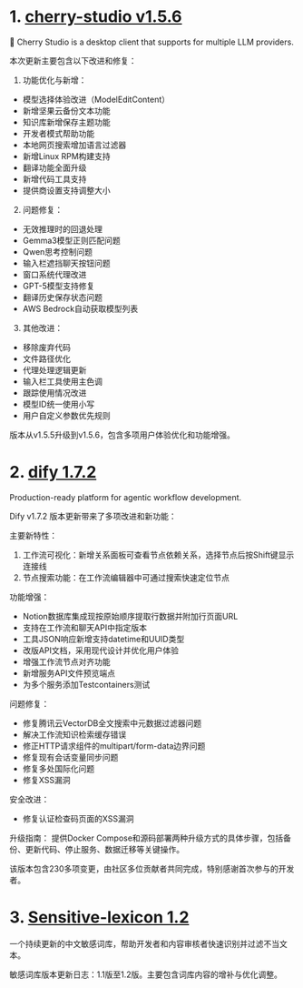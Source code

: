 
# 1. [cherry-studio v1.5.6](https://github.com/CherryHQ/cherry-studio/releases/tag/v1.5.6)  
🍒 Cherry Studio is a desktop client that supports for multiple LLM providers.

本次更新主要包含以下改进和修复：

1. 功能优化与新增：
- 模型选择体验改进（ModelEditContent）
- 新增坚果云备份文本功能
- 知识库新增保存主题功能
- 开发者模式帮助功能
- 本地网页搜索增加语言过滤器
- 新增Linux RPM构建支持
- 翻译功能全面升级
- 新增代码工具支持
- 提供商设置支持调整大小

2. 问题修复：
- 无效推理时的回退处理
- Gemma3模型正则匹配问题
- Qwen思考控制问题
- 输入栏遮挡聊天按钮问题
- 窗口系统代理改进
- GPT-5模型支持修复
- 翻译历史保存状态问题
- AWS Bedrock自动获取模型列表

3. 其他改进：
- 移除废弃代码
- 文件路径优化
- 代理处理逻辑更新
- 输入栏工具使用主色调
- 跟踪使用情况改进
- 模型ID统一使用小写
- 用户自定义参数优先规则

版本从v1.5.5升级到v1.5.6，包含多项用户体验优化和功能增强。

# 2. [dify 1.7.2](https://github.com/langgenius/dify/releases/tag/1.7.2)  
Production-ready platform for agentic workflow development.

Dify v1.7.2 版本更新带来了多项改进和新功能：

主要新特性：
1. 工作流可视化：新增关系面板可查看节点依赖关系，选择节点后按Shift键显示连接线
2. 节点搜索功能：在工作流编辑器中可通过搜索快速定位节点

功能增强：
- Notion数据库集成现按原始顺序提取行数据并附加行页面URL
- 支持在工作流和聊天API中指定版本
- 工具JSON响应新增支持datetime和UUID类型
- 改版API文档，采用现代设计并优化用户体验
- 增强工作流节点对齐功能
- 新增服务API文件预览端点
- 为多个服务添加Testcontainers测试

问题修复：
- 修复腾讯云VectorDB全文搜索中元数据过滤器问题
- 解决工作流知识检索缓存错误
- 修正HTTP请求组件的multipart/form-data边界问题
- 修复现有会话变量同步问题
- 修复多处国际化问题
- 修复XSS漏洞

安全改进：
- 修复认证检查码页面的XSS漏洞

升级指南：
提供Docker Compose和源码部署两种升级方式的具体步骤，包括备份、更新代码、停止服务、数据迁移等关键操作。

该版本包含230多项变更，由社区多位贡献者共同完成，特别感谢首次参与的开发者。

# 3. [Sensitive-lexicon 1.2](https://github.com/konsheng/Sensitive-lexicon/releases/tag/1.2)  
一个持续更新的中文敏感词库，帮助开发者和内容审核者快速识别并过滤不当文本。

敏感词库版本更新日志：1.1版至1.2版。主要包含词库内容的增补与优化调整。

